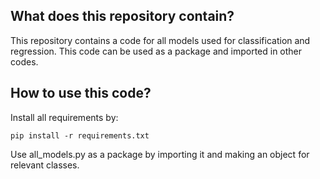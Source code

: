 ## What does this repository contain?
This repository contains a code for all models used for classification and regression. This code can be used as a package and imported in other codes.


## How to use this code?
Install all requirements by:

	pip install -r requirements.txt

Use all_models.py as a package by importing it and making an object for relevant classes.




